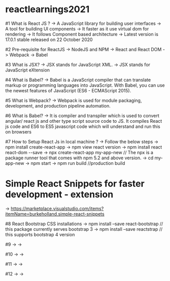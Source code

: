 # reactlearnings2021

#1 What is React JS ?
-> A JavaScript library for building user interfaces
-> A tool for building UI components
-> It faster as it use virtual dom for rendering 
-> It follows Component based architecture 
-> Latest version is 17.0.1 stable released on 22 October 2020


#2 Pre-requisite for ReactJS
-> NodeJS and NPM
-> React and React DOM
-> Webpack
-> Babel

#3 What is JSX?
-> JSX stands for JavaScript XML.
-> JSX stands for JavaScript eXtension

#4 What is Babel?
-> Babel is a JavaScript compiler that can translate markup or programming languages into JavaScript.
   With Babel, you can use the newest features of JavaScript (ES6 - ECMAScript 2015).
   
#5 What is Webpack?
-> Webpack is used for module packaging, development, and production pipeline automation. 

#6 What is Babel?
-> It is compiler and transpiler which is used to convert angular/ react js and other type script source code to JS. It compiles React js code and ES6 to ES5 javascript code      which will understand and run this on browsers

#7 How to Setup React Js in local machine ? 
-> Follow the below steps
-> npm install create-react-app
-> npm view react version 
-> npm install react react-dom --save
-> npx create-react-app my-app-new  // The npx is a package runner tool that comes with npm 5.2 and above version.
-> cd my-app-new 
-> npm start
-> npm run build //production build

# Simple React Snippets for faster development - extension 
-> https://marketplace.visualstudio.com/items?itemName=burkeholland.simple-react-snippets

#8 React Bootstrap CSS installations
-> npm install –save react-bootstrap   // this package currently serves bootstrap 3
-> npm install –save reactstrap   // this supports bootstrap 4 version

#9 
-> 
-> 

#10 
-> 
-> 

#11 
-> 
-> 

#12 
-> 
-> 

